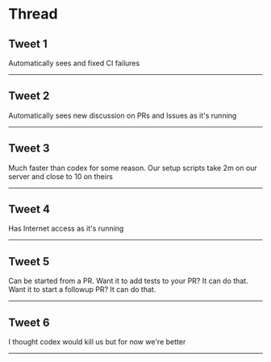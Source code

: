# Thread

## Tweet 1

Automatically sees and fixed CI failures

---

## Tweet 2

Automatically sees new discussion on PRs and Issues as it's running

---

## Tweet 3

Much faster than codex for some reason. Our setup scripts take 2m on our server and close to 10 on theirs

---

## Tweet 4

Has Internet access as it's running

---

## Tweet 5

Can be started from a PR. Want it to add tests to your PR? It can do that. Want it to start a followup PR? It can do that.

---

## Tweet 6

I thought codex would kill us but for now we're better

---

